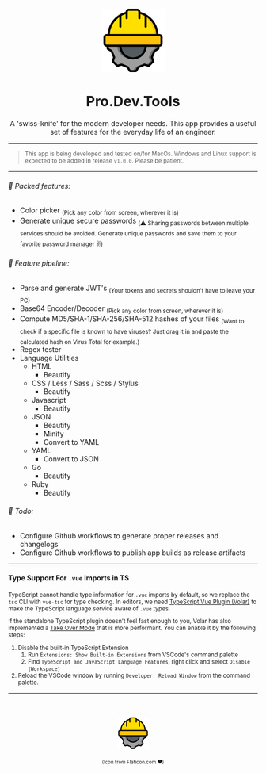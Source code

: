 <div align="center">

![Pro.Dev.Tools Icon](/public/icons/app-icon@128.png)

# Pro.Dev.Tools

A 'swiss-knife' for the modern developer needs. This app provides a useful set of features for the everyday life of an engineer.

</div>

---

<small>

> This app is being developed and tested on/for MacOs. Windows and Linux support is expected to be added in release <code>v1.0.0</code>. Please be patient.

</small>

---

<h6>🚀 Packed features:</h6>

- Color picker <sub>(Pick any color from screen, wherever it is)</sub>
- Generate unique secure passwords <sub>(⚠️ Sharing passwords between multiple services should be avoided. Generate unique passwords and save them to your favorite password manager ✌️)</sub>

<h6>📆 Feature pipeline:</h6>

- Parse and generate JWT's <sub>(Your tokens and secrets shouldn't have to leave your PC)</sub>
- Base64 Encoder/Decoder <sub>(Pick any color from screen, wherever it is)</sub>
- Compute MD5/SHA-1/SHA-256/SHA-512 hashes of your files <sub>(Want to check if a specific file is known to have viruses? Just drag it in and paste the calculated hash on Virus Total for example.)</sub>
- Regex tester
- Language Utilities
  - HTML
    - Beautify
  - CSS / Less / Sass / Scss / Stylus
    - Beautify
  - Javascript
    - Beautify
  - JSON
    - Beautify
    - Minify
    - Convert to YAML
  - YAML
    - Convert to JSON
  - Go
    - Beautify
  - Ruby
    - Beautify

<h6>📆 Todo:</h6>

- Configure Github workflows to generate proper releases and changelogs
- Configure Github workflows to publish app builds as release artifacts

---

#### Type Support For `.vue` Imports in TS

<small>

TypeScript cannot handle type information for `.vue` imports by default, so we replace the `tsc` CLI with `vue-tsc` for type checking. In editors, we need [TypeScript Vue Plugin (Volar)](https://marketplace.visualstudio.com/items?itemName=Vue.vscode-typescript-vue-plugin) to make the TypeScript language service aware of `.vue` types.

If the standalone TypeScript plugin doesn't feel fast enough to you, Volar has also implemented a [Take Over Mode](https://github.com/johnsoncodehk/volar/discussions/471#discussioncomment-1361669) that is more performant. You can enable it by the following steps:

1. Disable the built-in TypeScript Extension
   1. Run `Extensions: Show Built-in Extensions` from VSCode's command palette
   2. Find `TypeScript and JavaScript Language Features`, right click and select `Disable (Workspace)`
2. Reload the VSCode window by running `Developer: Reload Window` from the command palette.

</small>

---

<div align="center" style="margin-top: 3rem;">

<a href="https://www.flaticon.com/free-icons/hard-hat" title="hard hat icons">

![Pro.Dev.Tools Icon](./public/icons/app-icon@64.png)

</a>

<sub>
  <sup>
    (Icon from Flaticon.com ❤️)
  </sup>
</sub>

</div>
